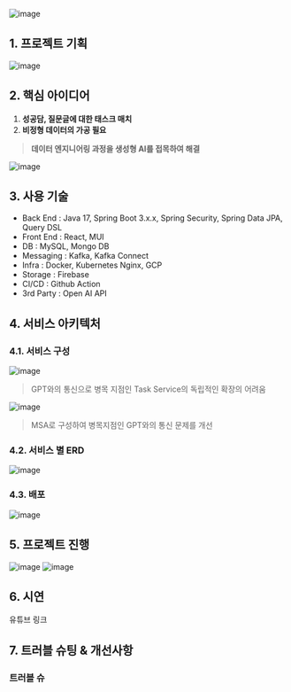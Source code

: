 ![image](https://github.com/every-task/.github/assets/71807768/a772dca9-1fe3-435c-93e6-dd1d7f563563)


## 1. 프로젝트 기획
![image](https://github.com/every-task/.github/assets/71807768/b3af9410-012a-4754-bb32-f394f837a81d)

## 2. 핵심 아이디어
1. **성공담, 질문글에 대한 태스크 매치**
2. **비정형 데이터의 가공 필요**
> **데이터 엔지니어링 과정을 생성형 AI를 접목하여 해결**

![image](https://github.com/every-task/.github/assets/71807768/f517d84a-c7bd-482f-9d65-48dcd3358f5e)

## 3. 사용 기술
- Back End : Java 17, Spring Boot 3.x.x, Spring Security, Spring Data JPA, Query DSL
- Front End : React, MUI
- DB : MySQL, Mongo DB
- Messaging : Kafka, Kafka Connect
- Infra : Docker, Kubernetes Nginx, GCP
- Storage : Firebase
- CI/CD : Github Action
- 3rd Party : Open AI API

## 4. 서비스 아키텍처
### 4.1. 서비스 구성
![image](https://github.com/every-task/.github/assets/71807768/836f6d2f-1ecd-41da-8e13-db3edb50c402)

> GPT와의 통신으로 병목 지점인 Task Service의 독립적인 확장의 어려움

![image](https://github.com/every-task/.github/assets/71807768/bcddb142-64cd-42ad-96ad-2b0038468d9f)

> MSA로 구성하여 병목지점인 GPT와의 통신 문제를 개선

### 4.2. 서비스 별 ERD

![image](https://github.com/every-task/.github/assets/71807768/ed2932f0-250c-4d85-9478-3b31bc3e772e)

### 4.3. 배포
![image](https://github.com/every-task/.github/assets/71807768/55b9eca0-9593-4311-bbc7-c31f188647e9)

## 5. 프로젝트 진행
![image](https://github.com/every-task/.github/assets/71807768/c667f0e7-afac-41df-9b85-7e3ef259ca32)
![image](https://github.com/every-task/.github/assets/71807768/e3085f8e-894c-4f23-b528-22028146d7e2)


## 6. 시연
유튜브 링크

## 7. 트러블 슈팅 & 개선사항

### 트러블 슈








